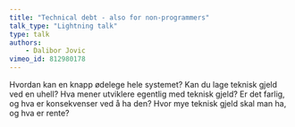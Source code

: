 ```yaml
---
title: "Technical debt - also for non-programmers"
talk_type: "Lightning talk"
type: talk
authors:
    - Dalibor Jovic
vimeo_id: 812980178
---
```

Hvordan kan en knapp ødelege hele systemet? Kan du lage teknisk gjeld ved en uhell? Hva mener utviklere egentlig med teknisk gjeld? Er det farlig, og hva er konsekvenser ved å ha den? Hvor mye teknisk gjeld skal man ha, og hva er rente?
